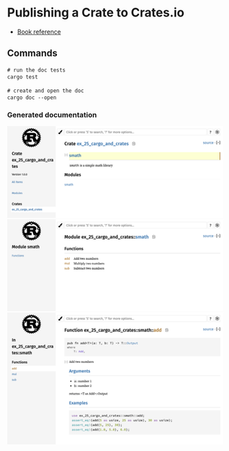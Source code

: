 # Publishing a Crate to Crates.io

- [Book reference](https://doc.rust-lang.org/book/ch14-02-publishing-to-crates-io.html)

## Commands

```shell
# run the doc tests
cargo test

# create and open the doc
cargo doc --open
```

### Generated documentation

![1](res/1.html.png)
![2](res/2.html.png)
![3](res/3.html.png)
